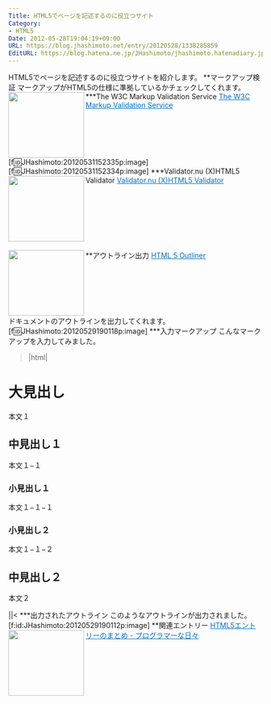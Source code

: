 ```yaml
---
Title: HTML5でページを記述するのに役立つサイト
Category:
- HTML5
Date: 2012-05-28T19:04:19+09:00
URL: https://blog.jhashimoto.net/entry/20120528/1338285859
EditURL: https://blog.hatena.ne.jp/JHashimoto/jhashimoto.hatenadiary.jp/atom/entry/12921228815717256236
---
```


HTML5でページを記述するのに役立つサイトを紹介します。
**マークアップ検証
マークアップがHTML5の仕様に準拠しているかチェックしてくれます。
***The W3C Markup Validation Service
<a href="http://validator.w3.org/" target="_blank"><img class="alignleft" align="left" border="0" src="http://capture.heartrails.com/150x130/shadow?http://validator.w3.org/" alt="" width="150" height="130" /></a><a style="color:#0070C5;" href="http://validator.w3.org/" target="_blank">The W3C Markup Validation Service</a><a href="http://b.hatena.ne.jp/entry/http://validator.w3.org/" target="_blank"><img border="0" src="http://b.hatena.ne.jp/entry/image/http://validator.w3.org/" alt="" /></a><br style="clear:both;" />
[f:id:JHashimoto:20120531152335p:image]
[f:id:JHashimoto:20120531152334p:image]
***Validator.nu (X)HTML5 Validator
<a href="http://html5.validator.nu/" target="_blank"><img class="alignleft" align="left" border="0" src="http://capture.heartrails.com/150x130/shadow?http://html5.validator.nu/" alt="" width="150" height="130" /></a><a style="color:#0070C5;" href="http://html5.validator.nu/" target="_blank">Validator.nu (X)HTML5 Validator</a><a href="http://b.hatena.ne.jp/entry/http://html5.validator.nu/" target="_blank"><img border="0" src="http://b.hatena.ne.jp/entry/image/http://html5.validator.nu/" alt="" /></a><br style="clear:both;" /><br>
**アウトライン出力
<a href="http://gsnedders.html5.org/outliner/" target="_blank"><img class="alignleft" align="left" border="0" src="http://capture.heartrails.com/150x130/shadow?http://gsnedders.html5.org/outliner/" alt="" width="150" height="130" /></a><a style="color:#0070C5;" href="http://gsnedders.html5.org/outliner/" target="_blank">HTML 5 Outliner</a><a href="http://b.hatena.ne.jp/entry/http://gsnedders.html5.org/outliner/" target="_blank"><img border="0" src="http://b.hatena.ne.jp/entry/image/http://gsnedders.html5.org/outliner/" alt="" /></a><br style="clear:both;" />
ドキュメントのアウトラインを出力してくれます。
[f:id:JHashimoto:20120529190118p:image]
***入力マークアップ
こんなマークアップを入力してみました。
>|html|
<!DOCTYPE html>
<html lang="ja">
<head>
<title>Hello! HTML5></title>
<meta charset="UTF-8">
</head>
<body>
<h1>大見出し</h1>
<p>本文１</p>
<section>
  <h2>中見出し１</h2>
  <p>本文１−１</p>
  <section>
     <h3>小見出し１</h3>
     <p>本文１−１−１</p>
  </section>
  <section>
     <h3>小見出し２</h3>
     <p>本文１−１−２</p>
  </section>
</section>
<section>
  <h2>中見出し２</h2>
  <p>本文２</p>
</section>
</body>
||<
***出力されたアウトライン
このようなアウトラインが出力されました。
[f:id:JHashimoto:20120529190112p:image]
**関連エントリー
<a href="http://d.hatena.ne.jp/JHashimoto/20120518/1337642816" target="_blank" rel="nofollow"><img class="alignleft" align="left" border="0" src="http://capture.heartrails.com/150x130/shadow?http://d.hatena.ne.jp/JHashimoto/20120518/1337642816" alt="" width="150" height="130" /></a><a style="color:#0070C5;" href="http://d.hatena.ne.jp/JHashimoto/20120518/1337642816" target="_blank" rel="nofollow">HTML5エントリーのまとめ - プログラマーな日々</a><a href="http://b.hatena.ne.jp/entry/http://d.hatena.ne.jp/JHashimoto/20120518/1337642816" target="_blank"><img border="0" src="http://b.hatena.ne.jp/entry/image/http://d.hatena.ne.jp/JHashimoto/20120518/1337642816" alt="" /></a><br style="clear:both;" />

